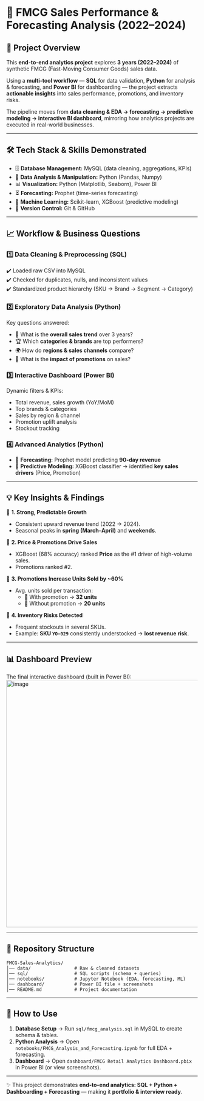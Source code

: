 # 🛒 FMCG Sales Performance & Forecasting Analysis (2022–2024)


## 📖 Project Overview

This **end-to-end analytics project** explores **3 years (2022–2024)** of synthetic FMCG (Fast-Moving Consumer Goods) sales data.  

Using a **multi-tool workflow** — **SQL** for data validation, **Python** for analysis & forecasting, and **Power BI** for dashboarding — the project extracts **actionable insights** into sales performance, promotions, and inventory risks.  

The pipeline moves from **data cleaning & EDA → forecasting → predictive modeling → interactive BI dashboard**, mirroring how analytics projects are executed in real-world businesses.

---

## 🛠️ Tech Stack & Skills Demonstrated

- 🗄️ **Database Management:** MySQL (data cleaning, aggregations, KPIs)  
- 🐍 **Data Analysis & Manipulation:** Python (Pandas, Numpy)  
- 📊 **Visualization:** Python (Matplotlib, Seaborn), Power BI  
- ⏳ **Forecasting:** Prophet (time-series forecasting)  
- 🤖 **Machine Learning:** Scikit-learn, XGBoost (predictive modeling)  
- 🔧 **Version Control:** Git & GitHub  

---

## 📈 Workflow & Business Questions

### 1️⃣ Data Cleaning & Preprocessing (SQL)  
✔️ Loaded raw CSV into MySQL  
✔️ Checked for duplicates, nulls, and inconsistent values  
✔️ Standardized product hierarchy (SKU → Brand → Segment → Category)  

### 2️⃣ Exploratory Data Analysis (Python)  
Key questions answered:  
- 📅 What is the **overall sales trend** over 3 years?  
- 🏆 Which **categories & brands** are top performers?  
- 🌍 How do **regions & sales channels** compare?  
- 💸 What is the **impact of promotions** on sales?  

### 3️⃣ Interactive Dashboard (Power BI)  
Dynamic filters & KPIs:  
- Total revenue, sales growth (YoY/MoM)  
- Top brands & categories  
- Sales by region & channel  
- Promotion uplift analysis  
- Stockout tracking  

### 4️⃣ Advanced Analytics (Python)  
- 🔮 **Forecasting:** Prophet model predicting **90-day revenue**  
- 🤖 **Predictive Modeling:** XGBoost classifier → identified **key sales drivers** (Price, Promotion)  

---

## 💡 Key Insights & Findings

📌 **1. Strong, Predictable Growth**  
- Consistent upward revenue trend (2022 → 2024).  
- Seasonal peaks in **spring (March–April)** and **weekends**.  

📌 **2. Price & Promotions Drive Sales**  
- XGBoost (68% accuracy) ranked **Price** as the #1 driver of high-volume sales.  
- Promotions ranked #2.  

📌 **3. Promotions Increase Units Sold by ~60%**  
- Avg. units sold per transaction:  
  - 🔹 With promotion → **32 units**  
  - 🔹 Without promotion → **20 units**  

📌 **4. Inventory Risks Detected**  
- Frequent stockouts in several SKUs.  
- Example: **SKU `YO-029`** consistently understocked → **lost revenue risk**.  

---

## 📊 Dashboard Preview

The final interactive dashboard (built in Power BI):  
<img width="1166" height="651" alt="image" src="https://github.com/user-attachments/assets/958eb0ee-70ca-44ae-a258-33cdeb988765" />

---

## 📂 Repository Structure

```
FMCG-Sales-Analytics/
│── data/                # Raw & cleaned datasets
│── sql/                 # SQL scripts (schema + queries)
│── notebooks/           # Jupyter Notebook (EDA, forecasting, ML)
│── dashboard/           # Power BI file + screenshots
│── README.md            # Project documentation
```

---

## 🚀 How to Use

1. **Database Setup** → Run `sql/fmcg_analysis.sql` in MySQL to create schema & tables.  
2. **Python Analysis** → Open `notebooks/FMCG_Analysis_and_Forecasting.ipynb` for full EDA + forecasting.  
3. **Dashboard** → Open `dashboard/FMCG Retail Analytics Dashboard.pbix` in Power BI (or view screenshots).  

---

✨ This project demonstrates **end-to-end analytics: SQL + Python + Dashboarding + Forecasting** — making it **portfolio & interview ready**.  
